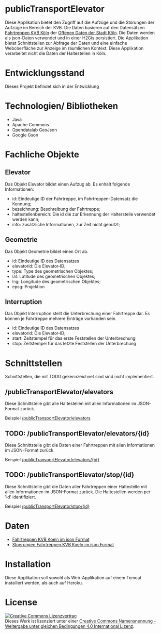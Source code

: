 # publicTransportElevator

Diese Applikation bietet den Zugriff auf die Aufzüge und die Störungen der Aufzüge im Bereich der KVB. Die Daten basieren auf den Datensätzen [Fahrtreppen KVB Köln](https://offenedaten-koeln.de/dataset/fahrtreppen-kvb-koeln) der [Offenen Daten der Stadt Köln](https://www.offenedaten-koeln.de/). Die Daten werden als json-Daten verwendet und in einer H2Gis persistiert. Die Applikation bietet Schnittstellen zur Abfrage der Daten und eine einfache Weboberfläche zur Anzeige im räumlichen Kontext. Diese Applikation verarbeitet nicht die Daten der Haltestellen in Köln.

# Entwicklungsstand

Dieses Projekt befindet sich in der Entwicklung

# Technologien/ Bibliotheken

- Java
- Apache Commons
- Opendatalab GeoJson
- Google Gson

# Fachliche Objekte

## Elevator

Das Objekt Elevator bildet einen Aufzug ab. Es enhält folgende Informationen:

- id: Eindeutige ID der Fahrtreppe, im Fahrtreppen-Datensatz die Kennung;
- bezeichnung: Beschreibung der Fahrtreppe;
- haltestellenbereich: Die id die zur Erkennung der Halterstelle verwendet werden kann;
- info: zusätzliche Informationen, zur Zeit nicht genutzt;

## Geometrie

Das Objekt Geometrie bildet einen Ort ab.

- id: Eindeutige ID des Datensatzes
- elevatorid: Die Elevator-ID;
- type: Type des geometrischen Objektes;
- lat: Latitude des geometrischen Objektes;
- lng: Longitude des geometrischen Objektes;
- epsg: Projektion
	
## Interruption

Das Objekt Interruption stellt die Unterbrechung einer Fahrtreppe dar. Es können je Fahrtreppe mehrere Einträge vorhanden sein.

- id: Eindeutige ID des Datensatzes
- elevatorid: Die Elevator-ID; 
- start: Zeitstempel für das erste Feststellen der Unterbrechung
- stop: Zeitstempel für das letzte Feststellen der Unterbrechung

# Schnittstellen

Schnittstellen, die mit TODO gekennzeichnet sind sind nicht implementiert.

## /publicTransportElevator/elevators

Diese Schnittstelle gibt alle Haltestellen mit allen Informationen im JSON-Format zurück.

Beispiel [/publicTransportElevator/elevators](http://localhost:8080/publicTransportElevator/elevators)

## TODO: /publicTransportElevator/elevators/{id}

Diese Schnittstelle gibt die Daten einer Fahrtreppen mit allen Informationen im JSON-Format zurück.

Beispiel [/publicTransportElevator/elevators/{id}](http://localhost:8080/publicTransportElevator/elevators/001-51)

## TODO: /publicTransportElevator/stop/{id}

Diese Schnittstelle gibt die Daten aller Fahrtreppen einer Haltestelle mit allen Informationen im JSON-Format zurück. Die Haltestellen werden per 'id' identifiziert.

Beispiel [/publicTransportElevator/stop/{id}](http://localhost:8080/publicTransportElevator/stop/001-51)

# Daten

- [Fahrtreppen KVB Koeln im json Format](https://online-service.kvb-koeln.de/geoserver/OPENDATA/ows?service=WFS&version=1.0.0&request=GetFeature&typeName=ODENDATA%3Afahrtreppen&outputFormat=application/json)
- [Stoerungen Fahrtreppen KVB Koeln im json Format](https://online-service.kvb-koeln.de/geoserver/OPENDATA/ows?service=WFS&version=1.0.0&request=GetFeature&typeName=ODENDATA%3Afahrtreppen_gestoert&outputFormat=application/json)

# Installation

Diese Applikation soll sowohl als Web-Applikation auf einem Tomcat installiert werden, als auch auf Heroku.

# License

<a rel="license" href="http://creativecommons.org/licenses/by-sa/4.0/"><img alt="Creative Commons Lizenzvertrag" style="border-width:0" src="https://i.creativecommons.org/l/by-sa/4.0/88x31.png" /></a><br />Dieses Werk ist lizenziert unter einer <a rel="license" href="http://creativecommons.org/licenses/by-sa/4.0/">Creative Commons Namensnennung - Weitergabe unter gleichen Bedingungen 4.0 International Lizenz</a>.
